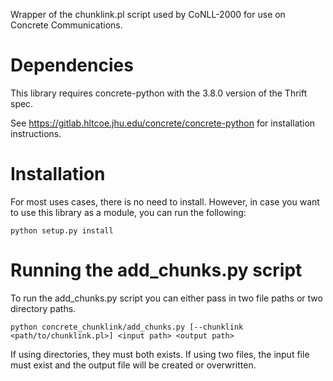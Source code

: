 Wrapper of the chunklink.pl script used by CoNLL-2000 for use on Concrete Communications.

# Dependencies

This library requires concrete-python with the 3.8.0 version of the
Thrift spec.

See https://gitlab.hltcoe.jhu.edu/concrete/concrete-python for
installation instructions.

# Installation

For most uses cases, there is no need to install. However, in case you
want to use this library as a module, you can run the following:

    python setup.py install

# Running the add_chunks.py script

To run the add_chunks.py script you can either pass in two file paths
or two directory paths.

    python concrete_chunklink/add_chunks.py [--chunklink <path/to/chunklink.pl>] <input path> <output path>

If using directories, they must both exists. If using two files, the
input file must exist and the output file will be created or
overwritten.

